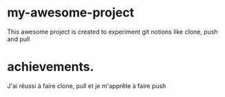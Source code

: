 # my-awesome-project

This awesome project is created to experiment git notions like clone, push and pull

# achievements. 

J'ai réussi à faire clone, pull et je m'apprête à faire push
